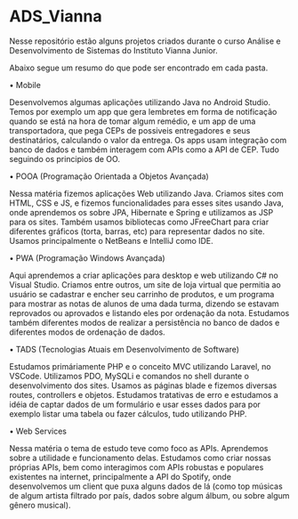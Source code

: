 # ADS_Vianna

Nesse repositório estão alguns projetos criados durante o curso Análise e Desenvolvimento de Sistemas do Instituto Vianna Junior.

Abaixo segue um resumo do que pode ser encontrado em cada pasta.


• Mobile
  
  Desenvolvemos algumas aplicações utilizando Java no Android Studio. Temos por exemplo um app que gera lembretes em forma de notificação quando se está na hora de tomar algum remédio, e um app de uma transportadora, que pega CEPs de possiveis entregadores e seus destinatários, calculando o valor da entrega. Os apps usam integração com banco de dados e também interagem com APIs como a API de CEP. Tudo seguindo os principios de OO.


• POOA (Programação Orientada a Objetos Avançada)
  
  Nessa matéria fizemos aplicações Web utilizando Java. Criamos sites com HTML, CSS e JS, e fizemos funcionalidades para esses sites usando Java, onde aprendemos os sobre JPA, Hibernate e Spring e utilizamos as JSP para os sites. Também usamos bibliotecas como JFreeChart para criar diferentes gráficos (torta, barras, etc) para representar dados no site. Usamos principalmente o NetBeans e IntelliJ como IDE.

  
• PWA (Programação Windows Avançada)
  
  Aqui aprendemos a criar aplicações para desktop e web utilizando C# no Visual Studio. Criamos entre outros, um site de loja virtual que permitia ao usuário se cadastrar e encher seu carrinho de produtos, e um programa para mostrar as notas de alunos de uma dada turma, dizendo se estavam reprovados ou aprovados e listando eles por ordenação da nota. Estudamos também diferentes modos de realizar a persistência no banco de dados e diferentes modos de ordenação de dados.


• TADS (Tecnologias Atuais em Desenvolvimento de Software)

  Estudamos primáriamente PHP e o conceito MVC utilizando Laravel, no VSCode. Utilizamos PDO, MySQLi e comandos no shell durante o desenvolvimento dos sites. Usamos as páginas blade e fizemos diversas routes, controllers e objetos. Estudamos tratativas de erro e estudamos a idéia de captar dados de um formulário e usar esses dados para por exemplo listar uma tabela ou fazer cálculos, tudo utilizando PHP.


• Web Services
  
  Nessa matéria o tema de estudo teve como foco as APIs. Aprendemos sobre a utilidade e funcionamento delas. Estudamos como criar nossas próprias APIs, bem como interagimos com APIs robustas e populares existentes na internet, principalmente a API do Spotify, onde desenvolvemos um client que puxa alguns dados de lá (como top músicas de algum artista filtrado por país, dados sobre algum álbum, ou sobre algum gênero musical).

